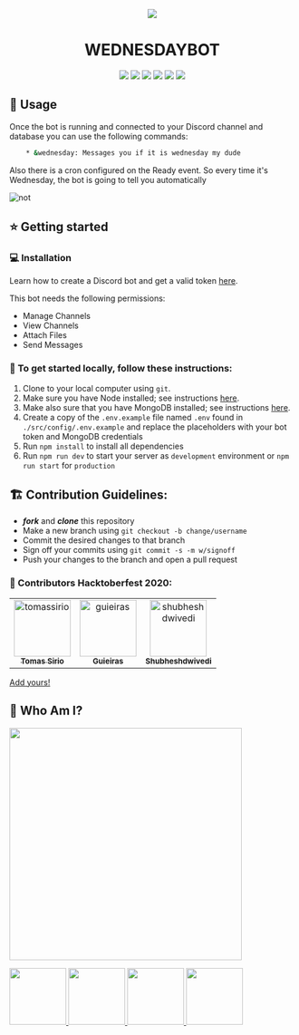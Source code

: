 <p align="center"><img src="https://i.imgur.com/UG87TrM.png"/></p>

<h1 align="center">WEDNESDAYBOT</h1>

<p align="center">
  <a href="https://github.com/tomassirio/WednesdayBot/graphs/contributors"><img src="https://img.shields.io/github/contributors-anon/tomassirio/WednesdayBot"></a>
  <a href="https://github.com/tomassirio/WednesdayBot/issues"><img src="https://img.shields.io/github/issues/tomassirio/WednesdayBot"></a>
  <a href="https://github.com/tomassirio/WednesdayBot/network/members"><img src="https://img.shields.io/github/forks/tomassirio/WednesdayBot"></a>
  <a href="https://img.shields.io/github/stars/tomassirio/WednesdayBot"><img src="https://img.shields.io/github/stars/tomassirio/WednesdayBot"></a>
  <a href="https://img.shields.io/github/license/tomassirio/WednesdayBot"><img src="https://img.shields.io/github/license/tomassirio/WednesdayBot"></a>
  <a href="https://img.shields.io/badge/Hacktoberfest-red"><img src="https://img.shields.io/badge/Hacktoberfest-red"></a>
</p>

## :battery: Usage

Once the bot is running and connected to your Discord channel and database
you can use the following commands:

```sh
    * &wednesday: Messages you if it is wednesday my dude
```

Also there is a cron configured on the Ready event. So every time it's Wednesday, the bot is going to tell you automatically

![not](https://i.imgur.com/WVoiVbm.png)

## :star: Getting started

### :computer: Installation

Learn how to create a Discord bot and get a valid token [here](https://github.com/reactiflux/discord-irc/wiki/Creating-a-discord-bot-&-getting-a-token).

This bot needs the following permissions:
 - Manage Channels
 - View Channels
 - Attach Files
 - Send Messages

### :floppy_disk: To get started locally, follow these instructions:

1.  Clone to your local computer using `git`.
2.  Make sure you have Node installed; see instructions [here](https://nodejs.org/en/download/).
3.  Make also sure that you have MongoDB installed; see instructions [here](https://docs.mongodb.com/manual/installation/).
4.  Create a copy of the `.env.example` file named `.env` found in `./src/config/.env.example` and replace the placeholders with your bot token and MongoDB credentials
5.  Run `npm install` to install all dependencies
6.  Run `npm run dev` to start your server as `development` environment or `npm run start` for `production`


## :building_construction: Contribution Guidelines:

-   **_fork_** and **_clone_** this repository
-   Make a new branch using `git checkout -b change/username`
-   Commit the desired changes to that branch
-   Sign off your commits using `git commit -s -m w/signoff`
-   Push your changes to the branch and open a pull request

### :jack_o_lantern: Contributors Hacktoberfest 2020:

<table>
<tr>
    <td align="center">
        <a href="https://github.com/tomassirio">
            <img src="https://avatars3.githubusercontent.com/u/19593836?v=4" width="100;" alt="tomassirio"/>
            <br />
            <sub><b>Tomas Sirio</b></sub>
        </a>
    </td>
      <td align="center">
        <a href="https://github.com/guieiras">
            <img src="https://avatars0.githubusercontent.com/u/16104013?v=4" width="100;" alt="guieiras"/>
            <br />
            <sub><b>Guieiras</b></sub>
        </a>
    </td>
      <td align="center">
        <a href="https://github.com/shubheshdwivedi">
            <img src="https://avatars0.githubusercontent.com/u/20144724?v=4" width="100;" alt="shubheshdwivedi"/>
            <br />
            <sub><b>Shubheshdwivedi</b></sub>
        </a>
    </td>
</tr>
</table>
<!-- readme: contributors -end -->

[Add yours!](./CONTRIBUTING.md)

## :bust_in_silhouette: Who Am I?

<img src="https://media.discordapp.net/attachments/763140054825697301/763681938652528690/logo-design-branding-logo-tool-open-electronic-1-5f7ed02bc8247.png?width=468&height=468" width="410" height="410" /></p>

  <a href="mailto:tomassirio@gmail.com?Subject=Tomas%20You%20Are%20Amazing!">
      <img src="https://cdn2.downdetector.com/static/uploads/logo/image21.png" width="100"; height="100"/>
  </a>
  <a href="https://www.linkedin.com/in/tomassirio/">
      <img src="https://encrypted-tbn0.gstatic.com/images?q=tbn%3AANd9GcT6lpesO6pwpEcg_vPih50fcYPqy4F0Y_xw5Q&usqp=CAU" width="100"; height="100"/>
  </a>
  <a href="https://discord.gg/H67z6e">
      <img src="https://www.net-aware.org.uk/siteassets/images-and-icons/application-icons/app-icons-discord.png?w=585&scale=down" width="100"; height="100"/>
  </a>
  <a href="https://www.buymeacoffee.com/tomassirio1">
      <img src="https://i.pinimg.com/originals/60/fd/e8/60fde811b6be57094e0abc69d9c2622a.jpg" width="100"; height="100"/>
  </a>
